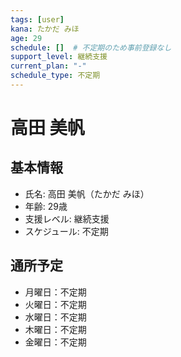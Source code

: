 ```yaml
---
tags: [user]
kana: たかだ みほ
age: 29
schedule: []  # 不定期のため事前登録なし
support_level: 継続支援
current_plan: "-"
schedule_type: 不定期
---
```


# 高田 美帆

## 基本情報
- 氏名: 高田 美帆（たかだ みほ）
- 年齢: 29歳
- 支援レベル: 継続支援
- スケジュール: 不定期

## 通所予定
- 月曜日：不定期
- 火曜日：不定期
- 水曜日：不定期
- 木曜日：不定期
- 金曜日：不定期 